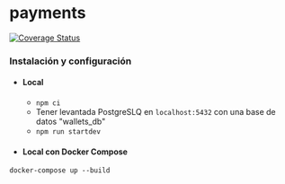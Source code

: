# payments

[![Coverage Status](https://coveralls.io/repos/github/spotifiuby-taller2/demo-payments/badge.png?branch=master&t=gdXMdU)](https://coveralls.io/github/spotifiuby-taller2/demo-payments?branch=master)

### Instalación y configuración

- #### Local
    * `npm ci`
    * Tener levantada PostgreSLQ en `localhost:5432` con una base de datos "wallets_db"
    * `npm run startdev`

- #### Local con Docker Compose
```
docker-compose up --build
```


